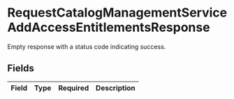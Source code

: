 # RequestCatalogManagementServiceAddAccessEntitlementsResponse

 Empty response with a status code indicating success.



## Fields

| Field       | Type        | Required    | Description |
| ----------- | ----------- | ----------- | ----------- |